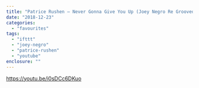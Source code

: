 ```yaml
---
title: "Patrice Rushen – Never Gonna Give You Up (Joey Negro Re Grooved Mix)"
date: "2018-12-23"
categories: 
  - "favourites"
tags: 
  - "ifttt"
  - "joey-negro"
  - "patrice-rushen"
  - "youtube"
enclosure: ""
---
```


https://youtu.be/i0sDCc6DKuo
